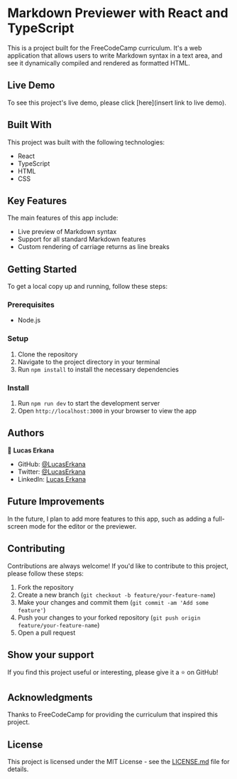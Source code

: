 # Markdown Previewer with React and TypeScript

This is a project built for the FreeCodeCamp curriculum. It's a web application that allows users to write Markdown syntax in a text area, and see it dynamically compiled and rendered as formatted HTML.

## Live Demo

To see this project's live demo, please click [here](insert link to live demo).

## Built With

This project was built with the following technologies:

- React
- TypeScript
- HTML
- CSS

## Key Features

The main features of this app include:

- Live preview of Markdown syntax
- Support for all standard Markdown features
- Custom rendering of carriage returns as line breaks

## Getting Started

To get a local copy up and running, follow these steps:

### Prerequisites

- Node.js

### Setup

1. Clone the repository
2. Navigate to the project directory in your terminal
3. Run `npm install` to install the necessary dependencies

### Install

1. Run `npm run dev` to start the development server
2. Open `http://localhost:3000` in your browser to view the app

## Authors

👤 **Lucas Erkana**

- GitHub: [@LucasErkana](https://github.com/LucasErkana)
- Twitter: [@LucasErkana](https://twitter.com/@LucasErkana)
- LinkedIn: [Lucas Erkana](https://www.linkedin.com/in/lucas-erkana/)

## Future Improvements

In the future, I plan to add more features to this app, such as adding a full-screen mode for the editor or the previewer.

## Contributing

Contributions are always welcome! If you'd like to contribute to this project, please follow these steps:

1. Fork the repository
2. Create a new branch (`git checkout -b feature/your-feature-name`)
3. Make your changes and commit them (`git commit -am 'Add some feature'`)
4. Push your changes to your forked repository (`git push origin feature/your-feature-name`)
5. Open a pull request

## Show your support

If you find this project useful or interesting, please give it a ⭐️ on GitHub!

## Acknowledgments

Thanks to FreeCodeCamp for providing the curriculum that inspired this project.

## License

This project is licensed under the MIT License - see the [LICENSE.md](./LICENSE.md) file for details.
